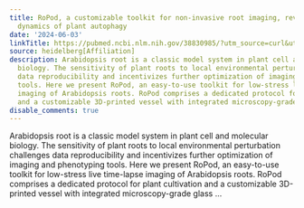 ```yaml
---
title: RoPod, a customizable toolkit for non-invasive root imaging, reveals cell type-specific
  dynamics of plant autophagy
date: '2024-06-03'
linkTitle: https://pubmed.ncbi.nlm.nih.gov/38830985/?utm_source=curl&utm_medium=rss&utm_campaign=pubmed-2&utm_content=1FakS-2QOkCT8HsMOQP1bCRQ4YzyumYOmxmF0moLsQ3dFB1E9V&fc=20220326224207&ff=20240604181902&v=2.18.0.post9+e462414
source: heidelberg[Affiliation]
description: Arabidopsis root is a classic model system in plant cell and molecular
  biology. The sensitivity of plant roots to local environmental perturbation challenges
  data reproducibility and incentivizes further optimization of imaging and phenotyping
  tools. Here we present RoPod, an easy-to-use toolkit for low-stress live time-lapse
  imaging of Arabidopsis roots. RoPod comprises a dedicated protocol for plant cultivation
  and a customizable 3D-printed vessel with integrated microscopy-grade glass ...
disable_comments: true
---
```

Arabidopsis root is a classic model system in plant cell and molecular biology. The sensitivity of plant roots to local environmental perturbation challenges data reproducibility and incentivizes further optimization of imaging and phenotyping tools. Here we present RoPod, an easy-to-use toolkit for low-stress live time-lapse imaging of Arabidopsis roots. RoPod comprises a dedicated protocol for plant cultivation and a customizable 3D-printed vessel with integrated microscopy-grade glass ...
